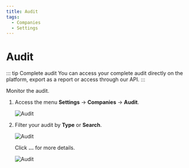 ```yaml
---
title: Audit
tags:
  - Companies
  - Settings
---
```


# Audit

::: tip Complete audit
You can access your complete audit directly on the platform, export as a report or access through our API.
:::

Monitor the audit.

1. Access the menu **Settings** -> **Companies** -> **Audit**.

   ![Audit](https://cdn.phishx.io/phishx-docs/images/phishx_companies_audit_01.webp)

2. Filter your audit by **Type** or **Search**.

   ![Audit](https://cdn.phishx.io/phishx-docs/images/phishx_companies_audit_02.webp)

   Click **...** for more details.

   ![Audit](https://cdn.phishx.io/phishx-docs/images/phishx_companies_audit_03.webp)

